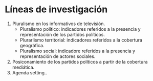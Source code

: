 # Líneas de investigación

1. Pluralismo en los informativos de televisión.
    * Pluralismo político: indicadores referidos a la presencia y representación de los partidos políticos.
    * Plurarlismo territorial: indicadores referidos a la cobertura geográfica.
    * Pluralismo social: indicadore referidos a la presencia y representación de actores sociales.
2. Posiconamiento de los partidos políticos a partir de la cobertura mediática.
3. Agenda setting..
